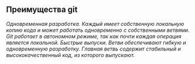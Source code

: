 ## Преимущества git
*Одновременная разработка. Каждый имеет собственную локальную копию кода и может работать одновременно с собственными ветвями. Git работает в автономном режиме, так как почти каждая операция является локальной. Быстрые выпуски. Ветви обеспечивают гибкую и одновременную разработку. Главная ветвь содержит стабильный и высококачественный код, из которого выпускают.*
